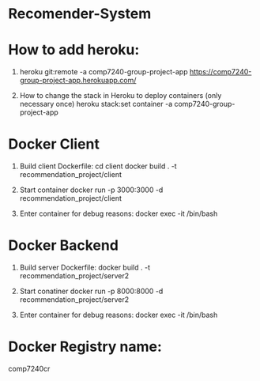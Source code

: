 # Recomender-System



# How to add heroku: 
1. heroku git:remote -a comp7240-group-project-app
https://comp7240-group-project-app.herokuapp.com/ 

2. How to change the stack in Heroku to deploy containers (only necessary once)
heroku stack:set container -a comp7240-group-project-app  

# Docker Client
1. Build client Dockerfile: 
cd client 
docker build . -t recommendation_project/client

2. Start container 
docker run -p 3000:3000 -d recommendation_project/client
     
3. Enter container for debug reasons: 
docker exec -it <container id> /bin/bash




# Docker Backend
1. Build server Dockerfile: 
docker build . -t recommendation_project/server2


2. Start conatiner
docker run -p 8000:8000 -d recommendation_project/server2

3. Enter container for debug reasons: 
docker exec -it <container id> /bin/bash



# Docker Registry name: 
comp7240cr 